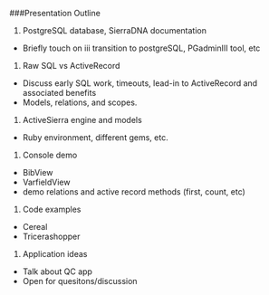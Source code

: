 ###Presentation Outline

1. PostgreSQL database, SierraDNA documentation
  
  * Briefly touch on iii transition to postgreSQL, PGadminIII tool, etc  

1. Raw SQL vs ActiveRecord

  * Discuss early SQL work, timeouts, lead-in to ActiveRecord and associated benefits
  * Models, relations, and scopes.

1. ActiveSierra engine and models

  * Ruby environment, different gems, etc.

1. Console demo

  * BibView
  * VarfieldView
  * demo relations and active record methods (first, count, etc)

1. Code examples

  * Cereal
  * Tricerashopper

1. Application ideas

  * Talk about QC app
  * Open for quesitons/discussion
